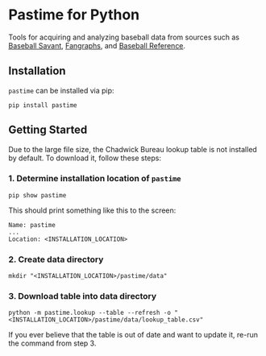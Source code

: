 # Pastime for Python

Tools for acquiring and analyzing baseball data from sources such as [Baseball Savant](https://baseballsavant.mlb.com), [Fangraphs](https://www.fangraphs.com), and [Baseball Reference](https://www.baseball-reference.com).

## Installation

`pastime` can be installed via pip:

`pip install pastime`

## Getting Started

Due to the large file size, the Chadwick Bureau lookup table is not installed by default. To download it, follow these steps:

### 1. Determine installation location of `pastime`

`pip show pastime`

This should print something like this to the screen:

```
Name: pastime
...
Location: <INSTALLATION_LOCATION>
```

### 2. Create data directory

`mkdir "<INSTALLATION_LOCATION>/pastime/data"`

### 3. Download table into data directory

`python -m pastime.lookup --table --refresh -o "<INSTALLATION_LOCATION>/pastime/data/lookup_table.csv"`

If you ever believe that the table is out of date and want to update it, re-run the command from step 3.
